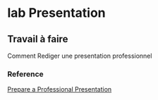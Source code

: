 # lab Presentation 
## Travail à faire
Comment Rediger une presentation professionnel
### Reference
[Prepare a Professional Presentation](https://www.wikihow.com/Prepare-a-Professional-Presentation)
